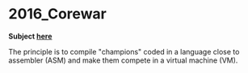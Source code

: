 # 2016_Corewar

**Subject [here](https://github.com/thibautcornolti/Corewar/blob/master/Subject.pdf)**

The principle is to compile "champions" coded in a language close to assembler (ASM) and make them compete in a virtual machine (VM).
